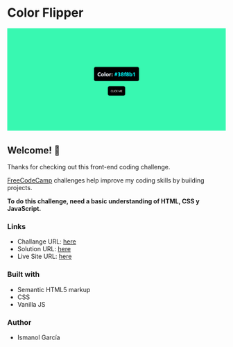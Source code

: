 # Color Flipper

![Design preview for the color flipper coding challenge](./design/desktop-design.png)

## Welcome! 👋

Thanks for checking out this front-end coding challenge.

[FreeCodeCamp](https://www.freecodecamp.org/news/javascript-projects-for-beginners/) challenges help improve my coding skills by building projects.

**To do this challenge, need a basic understanding of HTML, CSS y JavaScript.**

### Links
- Challange URL: [here](https://www.freecodecamp.org/news/javascript-projects-for-beginners/#how-to-create-a-color-flipper)
- Solution URL: [here](https://github.com/ismanolgarcia/web-projects-to-practice/tree/main/1.7-color-flipper)
- Live Site URL: [here](https://web-projects-to-practice.vercel.app/1.7-color-flipper/index.html)

### Built with
- Semantic HTML5 markup
- CSS
- Vanilla JS


### Author
- Ismanol García
